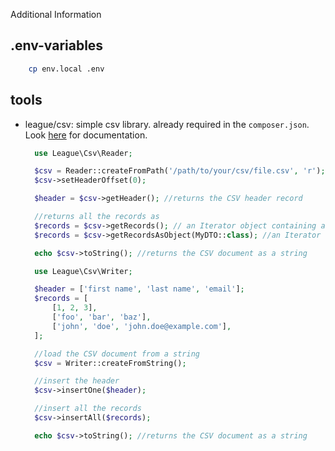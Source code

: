 Additional Information

## .env-variables

```bash
    cp env.local .env
```

## tools

* league/csv: simple csv library. already required in the `composer.json`.  Look [here](https://csv.thephpleague.com/) for documentation.

  ```php
    use League\Csv\Reader;

    $csv = Reader::createFromPath('/path/to/your/csv/file.csv', 'r');
    $csv->setHeaderOffset(0);

    $header = $csv->getHeader(); //returns the CSV header record

    //returns all the records as
    $records = $csv->getRecords(); // an Iterator object containing arrays
    $records = $csv->getRecordsAsObject(MyDTO::class); //an Iterator object containing MyDTO objects

    echo $csv->toString(); //returns the CSV document as a string
    ```

  ```php
    use League\Csv\Writer;

    $header = ['first name', 'last name', 'email'];
    $records = [
        [1, 2, 3],
        ['foo', 'bar', 'baz'],
        ['john', 'doe', 'john.doe@example.com'],
    ];

    //load the CSV document from a string
    $csv = Writer::createFromString();

    //insert the header
    $csv->insertOne($header);

    //insert all the records
    $csv->insertAll($records);

    echo $csv->toString(); //returns the CSV document as a string
    ```

